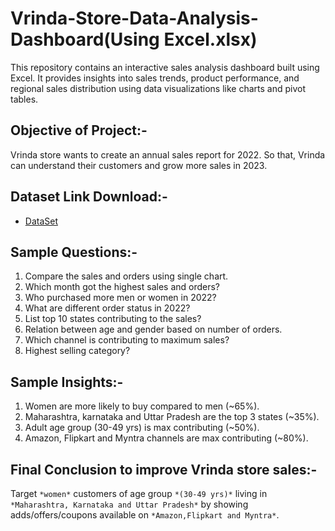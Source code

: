 # Vrinda-Store-Data-Analysis-Dashboard(Using Excel.xlsx)
This repository contains an interactive sales analysis dashboard built using Excel. It provides insights into sales trends, product performance, and regional sales distribution using data visualizations like charts and pivot tables.

## Objective of Project:-
Vrinda store wants to create an annual sales report for 2022. So that, Vrinda can understand their customers and grow more sales in 2023.

## Dataset Link Download:-
- <a href= "https://docs.google.com/spreadsheets/d/1BT-2QF_oYhY8VqCDVgtDReDMK6LhOdix/edit?gid=1312948665#gid=1312948665"> DataSet</a>

## Sample Questions:- 
1. Compare the sales and orders using single chart.
2. Which month got the highest sales and orders?
3. Who purchased more men or women in 2022?
4. What are different order status in 2022?
5. List top 10 states contributing to the sales?
6. Relation between age and gender based on number of orders.
7. Which channel is contributing to maximum sales?
8. Highest selling category?

## Sample Insights:-
1. Women are more likely to buy compared to men (~65%).
2. Maharashtra, karnataka and Uttar Pradesh are the top 3 states (~35%).
3. Adult age group (30-49 yrs) is max contributing (~50%).
4. Amazon, Flipkart and Myntra channels are max contributing (~80%).
   
## Final Conclusion to improve Vrinda store sales:-
 Target `*women*` customers of age group `*(30-49 yrs)*` living in `*Maharashtra, Karnataka and Uttar Pradesh*` by showing adds/offers/coupons available on 
 `*Amazon,Flipkart and Myntra*`.
 




